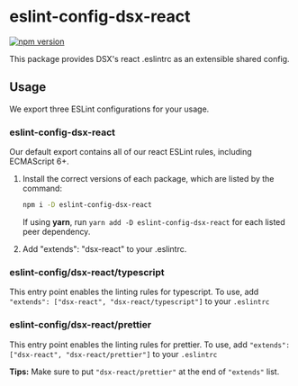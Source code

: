 # eslint-config-dsx-react

[![npm version](https://badge.fury.io/js/eslint-config-dsx-react.svg)](http://badge.fury.io/js/eslint-config-dsx-react)

This package provides DSX's react .eslintrc as an extensible shared config.

## Usage

We export three ESLint configurations for your usage.

### eslint-config-dsx-react

Our default export contains all of our react ESLint rules, including ECMAScript 6+.

1. Install the correct versions of each package, which are listed by the command:

    ```sh
    npm i -D eslint-config-dsx-react
    ```

    If using **yarn**, run `yarn add -D eslint-config-dsx-react` for each listed peer dependency.

2. Add "extends": "dsx-react" to your .eslintrc.

### eslint-config/dsx-react/typescript

This entry point enables the linting rules for typescript. To use, add `"extends": ["dsx-react", "dsx-react/typescript"]` to your `.eslintrc`

### eslint-config/dsx-react/prettier

This entry point enables the linting rules for prettier. To use, add `"extends": ["dsx-react", "dsx-react/prettier"]` to your `.eslintrc`

**Tips:**
Make sure to put `"dsx-react/prettier"` at the end of `"extends"` list.

